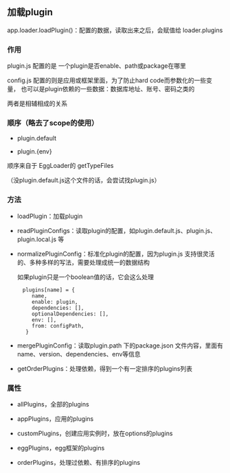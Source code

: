 ## 加载plugin

app.loader.loadPlugin()：配置的数据，读取出来之后，会赋值给 loader.plugins

### 作用

plugin.js 配置的是 一个plugin是否enable、path或package在哪里

config.js 配置的则是应用或框架里面，为了防止hard code而参数化的一些变量，
       也可以是plugin依赖的一些数据：数据库地址、账号、密码之类的
       
两者是相辅相成的关系

### 顺序（略去了scope的使用）

- plugin.default

- plugin.{env}

顺序来自于 EggLoader的 getTypeFiles

（没plugin.default.js这个文件的话，会尝试找plugin.js）


### 方法

- loadPlugin：加载plugin

- readPluginConfigs：读取plugin的配置，如plugin.default.js、plugin.js、plugin.local.js 等

- normalizePluginConfig：标准化plugin的配置，因为plugin.js 支持很灵活的、多种多样的写法，需要处理成统一的数据结构
    
    如果plugin只是一个boolean值的话，它会这么处理
   
```aidl
     plugins[name] = {
        name,
        enable: plugin,
        dependencies: [],
        optionalDependencies: [],
        env: [],
        from: configPath,
      }
```

- mergePluginConfig：读取plugin.path 下的package.json 文件内容，里面有name、version、dependencies、env等信息

- getOrderPlugins：处理依赖，得到一个有一定排序的plugins列表

### 属性

- allPlugins，全部的plugins
- appPlugins，应用的plugins
- customPlugins，创建应用实例时，放在options的plugins
- eggPlugins，egg框架的plugins

- orderPlugins，处理过依赖、有排序的plugins
